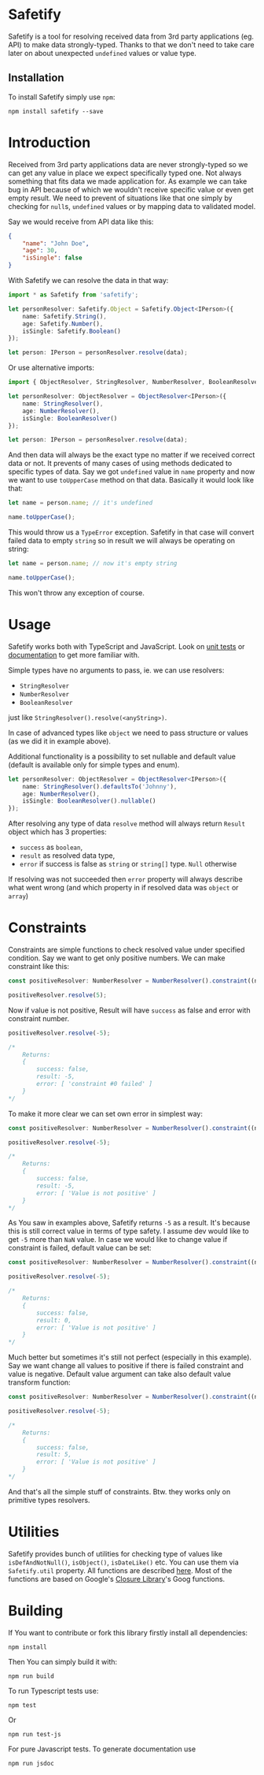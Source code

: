 # Safetify

Safetify is a tool for resolving received data from 3rd party applications (eg. API) to make data strongly-typed. Thanks to that we don't need to take care later on about unexpected `undefined` values or value type.

## Installation
To install Safetify simply use `npm`:

```
npm install safetify --save
```

# Introduction
Received from 3rd party applications data are never strongly-typed so we can get any value in place we expect specifically typed one. Not always something that fits data we made application for. As example we can take bug in API because of which we wouldn't receive specific value or even get empty result. We need to prevent of situations like that one simply by checking for `null`s, `undefined` values or by mapping data to validated model.

Say we would receive from API data like this:

```json
{
    "name": "John Doe",
    "age": 30,
    "isSingle": false
}
```

With Safetify we can resolve the data in that way:

```typescript
import * as Safetify from 'safetify';

let personResolver: Safetify.Object = Safetify.Object<IPerson>({
    name: Safetify.String(),
    age: Safetify.Number(),
    isSingle: Safetify.Boolean()
});

let person: IPerson = personResolver.resolve(data);
```

Or use alternative imports:

```typescript
import { ObjectResolver, StringResolver, NumberResolver, BooleanResolver } from 'safetify';

let personResolver: ObjectResolver = ObjectResolver<IPerson>({
    name: StringResolver(),
    age: NumberResolver(),
    isSingle: BooleanResolver()
});

let person: IPerson = personResolver.resolve(data);
```

And then data will always be the exact type no matter if we received correct data or not. It prevents of many cases of using methods dedicated to specific types of data. Say we got `undefined` value in `name` property and now we want to use `toUpperCase` method on that data. Basically it would look like that:

```ts
let name = person.name; // it's undefined

name.toUpperCase();
```

This would throw us a `TypeError` exception. Safetify in that case will convert failed data to empty `string` so in result we will always be operating on string:

```ts
let name = person.name; // now it's empty string

name.toUpperCase();
```

This won't throw any exception of course.

# Usage

Safetify works both with TypeScript and JavaScript. Look on [unit tests](https://github.com/ThaFog/Safetify/tree/master/spec) or [documentation](https://thafog.github.io/Safetify/index.html) to get more familiar with.

Simple types have no arguments to pass, ie. we can use resolvers:
- `StringResolver`
- `NumberResolver`
- `BooleanResolver`

just like `StringResolver().resolve(<anyString>)`.

In case of advanced types like `object` we need to pass structure or values (as we did it in example above).

Additional functionality is a possibility to set nullable and default value (default is available only for simple types and enum).

```ts
let personResolver: ObjectResolver = ObjectResolver<IPerson>({
    name: StringResolver().defaultsTo('Johnny'),
    age: NumberResolver(),
    isSingle: BooleanResolver().nullable()
});
```

After resolving any type of data `resolve` method will always return `Result` object which has 3 properties:
- `success` as `boolean`,
- `result` as resolved data type,
- `error` if success is false as `string` or `string[]` type. `Null` otherwise

If resolving was not succeeded then `error` property will always describe what went wrong (and which property in if resolved data was `object` or `array`)

# Constraints

Constraints are simple functions to check resolved value under specified condition. Say we want to get only positive numbers. We can make constraint like this:

```ts
const positiveResolver: NumberResolver = NumberResolver().constraint((n: number) => n >= 0);

positiveResolver.resolve(5);
```

Now if value is not positive, Result will have `success` as false and error with constraint number. 

```ts
positiveResolver.resolve(-5);

/*
    Returns:
    {
        success: false,
        result: -5,
        error: [ 'constraint #0 failed' ]
    }
*/
```

To make it more clear we can set own error in simplest way:

```ts
const positiveResolver: NumberResolver = NumberResolver().constraint((n: number) => n >= 0 || 'Value is not positive');

positiveResolver.resolve(-5);

/*
    Returns:
    {
        success: false,
        result: -5,
        error: [ 'Value is not positive' ]
    }
*/
```

As You saw in examples above, Safetify returns `-5` as a result. It's because this is still correct value in terms of type safety. I assume dev would like to get `-5` more than `NaN` value. In case we would like to change value if constraint is failed, default value can be set:

```ts
const positiveResolver: NumberResolver = NumberResolver().constraint((n: number) => n >= 0 || 'Value is not positive', 0);

positiveResolver.resolve(-5);

/*
    Returns:
    {
        success: false,
        result: 0,
        error: [ 'Value is not positive' ]
    }
*/
```

Much better but sometimes it's still not perfect (especially in this example). Say we want change all values to positive if there is failed constraint and value is negative. Default value argument can take also default value transform function:

```ts
const positiveResolver: NumberResolver = NumberResolver().constraint((n: number) => n >= 0 || 'Value is not positive', (n: number) => Math.abs(n));

positiveResolver.resolve(-5);

/*
    Returns:
    {
        success: false,
        result: 5,
        error: [ 'Value is not positive' ]
    }
*/
```

And that's all the simple stuff of constraints. Btw. they works only on primitive types resolvers.

# Utilities

Safetify provides bunch of utilities for checking type of values like `isDefAndNotNull()`, `isObject()`, `isDateLike()` etc. You can use them via `Safetify.util` property. All functions are described [here](https://thafog.github.io/Safetify/classes/util.html). Most of the functions are based on Google's [Closure Library](https://github.com/google/closure-library)'s Goog functions.

# Building

If You want to contribute or fork this library firstly install all dependencies:

```
npm install
```

Then You can simply build it with:

```
npm run build
```

To run Typescript tests use:

```
npm test
```

Or

```
npm run test-js
```

For pure Javascript tests. To generate documentation use

```
npm run jsdoc
```
